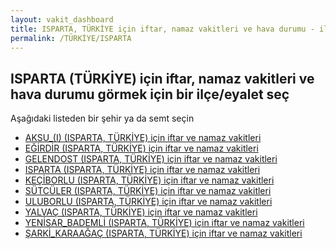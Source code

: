 ```yaml
---
layout: vakit_dashboard
title: ISPARTA, TÜRKİYE için iftar, namaz vakitleri ve hava durumu - ilçe/eyalet seç
permalink: /TÜRKİYE/ISPARTA
---
```


## ISPARTA (TÜRKİYE) için iftar, namaz vakitleri ve hava durumu  görmek için bir ilçe/eyalet seç

Aşağıdaki listeden bir şehir ya da semt seçin

* [AKSU_(I) (ISPARTA, TÜRKİYE) için iftar ve namaz vakitleri](/TÜRKİYE/ISPARTA/AKSU_(I))
* [EĞİRDİR (ISPARTA, TÜRKİYE) için iftar ve namaz vakitleri](/TÜRKİYE/ISPARTA/EĞİRDİR)
* [GELENDOST (ISPARTA, TÜRKİYE) için iftar ve namaz vakitleri](/TÜRKİYE/ISPARTA/GELENDOST)
* [ISPARTA (ISPARTA, TÜRKİYE) için iftar ve namaz vakitleri](/TÜRKİYE/ISPARTA/ISPARTA)
* [KEÇİBORLU (ISPARTA, TÜRKİYE) için iftar ve namaz vakitleri](/TÜRKİYE/ISPARTA/KEÇİBORLU)
* [SÜTCÜLER (ISPARTA, TÜRKİYE) için iftar ve namaz vakitleri](/TÜRKİYE/ISPARTA/SÜTCÜLER)
* [ULUBORLU (ISPARTA, TÜRKİYE) için iftar ve namaz vakitleri](/TÜRKİYE/ISPARTA/ULUBORLU)
* [YALVAÇ (ISPARTA, TÜRKİYE) için iftar ve namaz vakitleri](/TÜRKİYE/ISPARTA/YALVAÇ)
* [YENİSAR_BADEMLİ (ISPARTA, TÜRKİYE) için iftar ve namaz vakitleri](/TÜRKİYE/ISPARTA/YENİSAR_BADEMLİ)
* [ŞARKİ_KARAAĞAÇ (ISPARTA, TÜRKİYE) için iftar ve namaz vakitleri](/TÜRKİYE/ISPARTA/ŞARKİ_KARAAĞAÇ)

<script type="text/javascript">
  var GLOBAL_COUNTRY = 'TÜRKİYE';
  var GLOBAL_CITY = 'ISPARTA';
  var GLOBAL_STATE = 'ISPARTA';
</script>
